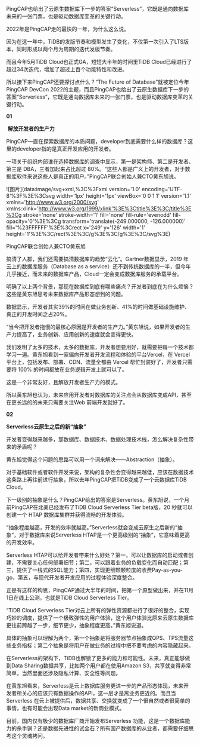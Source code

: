 PingCAP也给出了云原生数据库下一步的答案“Serverless”，它既是通向数据库未来的一张门票，也是驱动数据库变革的关键行动。

2022年是PingCAP走的最快的一年，为什么这么说。

因为在这一年中，TiDB的发版节奏和模型发生了变化，不仅第一次引入了LTS版本，同时形成以两个月为周期的迭代发版节奏。

而且今年5月TiDB Cloud也正式GA，短短大半年的时间里TiDB Cloud已经进行了超过34次迭代，增加了超过上百个功能特性和改进。

所以接下来PingCAP还要探讨点什么？“The Future of Database”就被定位今年PingCAP DevCon 2022的主题，而且PingCAP也给出了云原生数据库下一步的答案“Serverless”，它既是通向数据库未来的一张门票，也是驱动数据库变革的关键行动。  

**01**

 **解放开发者的生产力**

PingCAP一直在探索数据库的本质问题，developer到底需要什么样的数据库？这里的developer指的是真正开发应用的开发者。

一项关于组织内部谁在选择数据库的调查中显示，第一是架构师、第二是开发者、第三是 DBA，三者加起来占比超过 80%。“这些人都是广义上的开发者，对于数据库软件来说这些人是真正的用户。”PingCAP联合创始人兼CTO黄东旭说。  

![图片](data:image/svg+xml,%3C%3Fxml version='1.0' encoding='UTF-8'%3F%3E%3Csvg width='1px' height='1px' viewBox='0 0 1 1' version='1.1' xmlns='http://www.w3.org/2000/svg' xmlns:xlink='http://www.w3.org/1999/xlink'%3E%3Ctitle%3E%3C/title%3E%3Cg stroke='none' stroke-width='1' fill='none' fill-rule='evenodd' fill-opacity='0'%3E%3Cg transform='translate(-249.000000, -126.000000)' fill='%23FFFFFF'%3E%3Crect x='249' y='126' width='1' height='1'%3E%3C/rect%3E%3C/g%3E%3C/g%3E%3C/svg%3E)

PingCAP联合创始人兼CTO黄东旭  

搞清了人群，我们还需要搞清数据库的趋势“云化”。Gartner数据显示，2019 年云上的数据库服务（Database as a service）还不到传统数据库的一半，但今年几乎接近，而未来的数据库产品，Cloud一定会变成数据库服务的承载平台。

明确了以上两个背景，那现在数据库到底有哪些痛点？开发者到底在为什么烦恼？这些是黄东旭思考未来数据库产品形态想到的问题。

数据显示，开发者其实39%的时间在做业务创新、41%的时间做基础设施维护、真正的开发时间之占20%。

“当今把开发者拖慢的最核心原因是开发者的生产力。”黄东旭说，如果开发者的生产力提高了，业务创新、应用创新的速度就会变得更快。

我们发明了太多的技术，太多的数据库，开发者想要用好，就需要把每一个技术都学习一遍。黄东旭看到一家偏向开发者开发流程和体验的平台Vercel，在 Vercel 平台上，包括发布、部署、CDN、流量全都由 Vercel 帮忙封装好了，开发者只需要将 100% 的时间都放在业务逻辑开发上就可以了。

这是一个非常友好，且解放开发者生产力的模式。

所以黄东旭也认为，未来应用开发者对数据库的关注点会从数据库变成API，甚至在更长远的的未来只需要关注Web 前端开发就好了。  

**02**

**Serverless云原生之后的新“抽象”**

开发者变得越来越多，那数据库、数据技术、数据处理技术栈，怎么解决复杂性带来的矛盾呢？

黄东旭觉得这个问题的思路可以用一个词来解决——Abstraction（抽象）。

对于基础软件或者软件开发来说，架构的复杂性会变得越来越低，应该在数据技术这条路上再往前进行抽象，所以去年PingCAP把TiDB变成了一个云数据库TiDB Cloud。

下一级别的抽象是什么？PingCAP给出的答案是Serverless。黄东旭说，一个月前PingCAP在北美已经发布了TiDB Cloud Serverless Tier beta版，20 秒就可以创建一个 HTAP 数据库集群并获得流畅的开发体验。

“抽象程度越高，开发的效率就越高。”Serverless就会变成云原生之后新的“抽象”，对于数据库来说Serverless HTAP是一个更高级别的“抽象”，它意味着更高的开发效率。

Serverless HTAP可以给开发者带来什么好处？第一，可以让数据库的启动或者创建，不需要关心任何部署细节；第二，可以跟着业务的负载变化而自动匹配；第三，提供了一栈式的SQL能力；第四，实现更细颗颗粒度的收费Pay-as-you-go，第五，与现代开发者开发应用的过程体验深度整合。

正是有这样的构思，PingCAP通过大半年的时间，把第一个原型做出来，并在11月1日在线上公测，也就是TiDB Cloud Serverless Tier。

“TiDB Cloud Serverless Tier对云上所有的弹性资源都进行了很好的整合，实现巧妙的调度，提供了一个极致弹性的用户体验，这个用户体验比原来云原生数据库更往前跨越了一步，细节更少，抽象程度更高。”黄东旭说道。

具体的抽象可以理解为两个，第一个抽象是将服务器节点抽象成QPS、TPS流量这些业务指标；第二个抽象是将用户在做业务的过程中把不要考虑的内容隐藏起来。

在Serverless的架构下，TiDB也解锁了更多的能力和可能性。未来，真正能够做到Data Sharing数据共享，比如两个用户都在使用Amazon S3，共享就变得非常简单，当然里面还涉及隐私计算、安全性等问题。

在黄东旭看来，Serverless是云上数据库服务更进一步的产品形态体现，未来开发者所关心的应该只有数据操作的API，这一层才是离业务更近的。而且当 Serverless 在云上被提供后，数据共享、交换就变成了一个很自然或者很简单的事情，也有可能会出现Data market的新商业模式。

目前，国内仅有极少的数据库厂商开始发布Serverless 功能，这是一个数据库能力的杀手锏？还是数据先进性的试金石？所有国产数据库的从业者，都需要仔细思考这个灵魂拷问。
